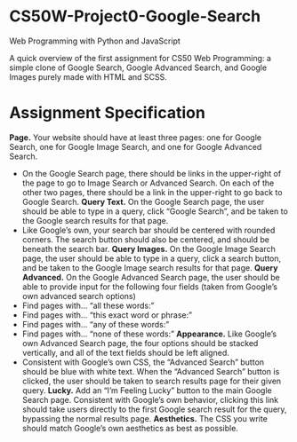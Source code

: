 # CS50W-Project0-Google-Search
Web Programming with Python and JavaScript

A quick overview of the first assignment for CS50 Web Programming: a simple clone of Google Search, Google Advanced Search, and Google Images purely made with HTML and SCSS.

# Assignment Specification
**Page.** 
Your website should have at least three pages: one for Google Search, one for Google Image Search, and one for Google Advanced Search.
- On the Google Search page, there should be links in the upper-right of the page to go to Image Search or Advanced Search. On each of the other two pages, there should be a link in the upper-right to go back to Google Search.
**Query Text.** 
On the Google Search page, the user should be able to type in a query, click “Google Search”, and be taken to the Google search results for that page.
- Like Google’s own, your search bar should be centered with rounded corners. The search button should also be centered, and should be beneath the search bar.
**Query Images.** 
On the Google Image Search page, the user should be able to type in a query, click a search button, and be taken to the Google Image search results for that page.
**Query Advanced.** 
On the Google Advanced Search page, the user should be able to provide input for the following four fields (taken from Google’s own advanced search options)
- Find pages with… “all these words:”
- Find pages with… “this exact word or phrase:”
- Find pages with… “any of these words:”
- Find pages with… “none of these words:”
**Appearance.** 
Like Google’s own Advanced Search page, the four options should be stacked vertically, and all of the text fields should be left aligned.
- Consistent with Google’s own CSS, the “Advanced Search” button should be blue with white text. When the “Advanced Search” button is clicked, the user should be taken to search results page for their given query.
**Lucky.** 
Add an “I’m Feeling Lucky” button to the main Google Search page. Consistent with Google’s own behavior, clicking this link should take users directly to the first Google search result for the query, bypassing the normal results page.
**Aesthetics.** 
The CSS you write should match Google’s own aesthetics as best as possible.
